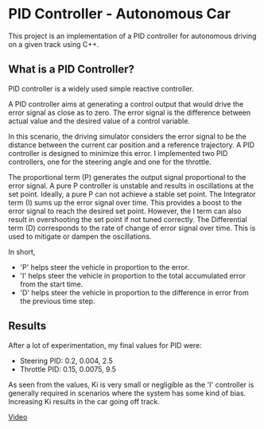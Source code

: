 # PID Controller - Autonomous Car

This project is an implementation of a PID controller for autonomous driving on a given track using C++.

## What is a PID Controller?

PID controller is a widely used simple reactive controller. 

A PID controller aims at generating a control output that would drive the error signal as close as to zero. The error signal is the difference between actual value and the desired value of a control variable.

In this scenario, the driving simulator considers the error signal to be the distance between the current car position and a reference trajectory. A PID controller is designed to minimize this error. I implemented two PID controllers, one for the steering angle and one for the throttle.

The proportional term (P) generates the output signal proportional to the error signal. A pure P controller is unstable and results in oscillations at the set point. Ideally, a pure P can not achieve a stable set point. The Integrator term (I) sums up the error signal over time. This provides a boost to the error signal to reach the desired set point. However, the I term can also result in overshooting the set point if not tuned correctly. The Differential term (D) corresponds to the rate of change of error signal over time. This is used to mitigate or dampen the oscillations. 

In short,
* 'P' helps steer the vehicle in proportion to the error.
* 'I' helps steer the vehicle in proportion to the total accumulated error from the start time.
* 'D' helps steer the vehicle in proportion to the difference in error from the previous time step.

## Results

After a lot of experimentation, my final values for PID were:
* Steering PID: 0.2, 0.004, 2.5
* Throttle PID: 0.15, 0.0075, 9.5

As seen from the values, Ki is very small or negligible as the 'I' controller is generally required in scenarios where the system has some kind of bias. Increasing Ki results in the car going off track.

[Video](https://youtu.be/G_NqE6z88Bs)
